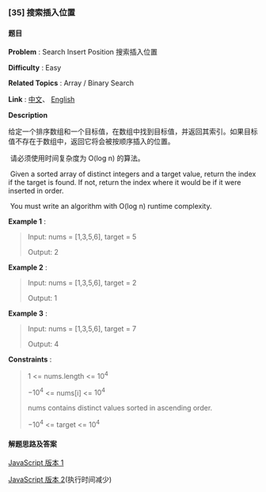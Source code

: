 ### [35] 搜索插入位置

#### 题目

**Problem** : Search Insert Position 搜索插入位置

**Difficulty** : Easy

**Related Topics** : Array / Binary Search

**Link** : [中文](https://leetcode.cn/problems/binary-search/)、 [English](https://leetcode.com/problems/binary-search/)

**Description**

​	给定一个排序数组和一个目标值，在数组中找到目标值，并返回其索引。如果目标值不存在于数组中，返回它将会被按顺序插入的位置。 

​	请必须使用时间复杂度为 O(log n) 的算法。

​	Given a sorted array of distinct integers and a target value, return the index if the target is found. If not, return the index where it would be if it were inserted in order.

​	You must write an algorithm with O(log n) runtime complexity.

**Example 1** :

> Input: nums = [1,3,5,6], target = 5 
> 
> Output: 2 

**Example 2** :

> Input: nums = [1,3,5,6], target = 2 
> 
> Output: 1 

**Example 3** :

> Input: nums = [1,3,5,6], target = 7 
> 
> Output: 4 

**Constraints** :

> 1 <= nums.length <= $10^4$ 
> 
> $-10^4$ <= nums[i] <= $10^4$ 
> 
> nums contains distinct values sorted in ascending order. 
> 
> $-10^4$ <= target <= $10^4$ 

#### 解题思路及答案

[JavaScript 版本 1](./0035-1.js)

[JavaScript 版本 2](./0035-2.js)(执行时间减少)
